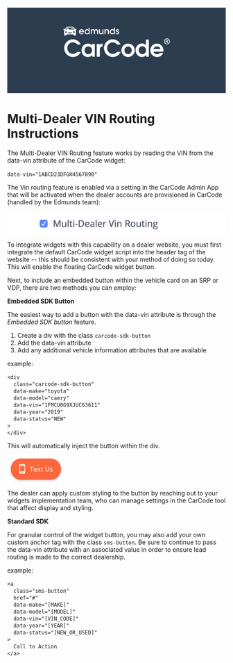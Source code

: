 ![CarCode Multi-Dealer VIN Routing Instructions](images/image3.png)
# Multi-Dealer VIN Routing Instructions

The Multi-Dealer VIN Routing feature works by reading the VIN from the data-vin
attribute of the CarCode widget:

`data-vin="1ABCD23DFGH4567890"`

The Vin routing feature is enabled via a setting in the CarCode Admin App 
that will be activated when the dealer accounts are provisioned in CarCode
(handled by the Edmunds team):

![Multi-Dealer VIN Routing setting](images/image2.png)

To integrate widgets with this capability on a dealer website, you must 
first integrate the default CarCode widget script into the header tag
of the website -- this should be consistent with your method of doing so 
today. This will enable the floating CarCode widget button.

Next, to include an embedded button within the vehicle card on an SRP or VDP,
there are two methods you can employ:

**Embedded SDK Button**

The easiest way to add a button with the data-vin attribute is through the
*Embedded SDK button* feature.

1. Create a div with the class `carcode-sdk-button`
2. Add the data-vin attribute
3. Add any additional vehicle information attributes that are available

example:

```
<div
  class="carcode-sdk-button"
  data-make="toyota"
  data-model="camry"
  data-vin="1FMCU0G9XJUC63611"
  data-year="2019"
  data-status="NEW"
>
</div>
```

This will automatically inject the button within the div.

![Embedded SDK Button example](images/image1.png)

The dealer can apply custom styling to the button by reaching out to your
widgets implementation team, who can manage settings in the CarCode tool
that affect display and styling.

**Standard SDK**

For granular control of the widget button, you may also add your own custom
anchor tag with the class `sms-button`. Be sure to continue to pass the
data-vin attribute with an associated value in order to ensure lead 
routing is made to the correct dealership.

example:

```
<a 
  class="sms-button"
  href="#"
  data-make="[MAKE]"
  data-model="[MODEL]"
  data-vin="[VIN_CODE]"
  data-year="[YEAR]"
  data-status="[NEW_OR_USED]"
>
  Call to Action
</a>
```

